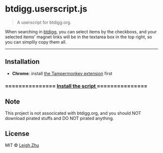 # btdigg.userscript.js

> A userscript for btdigg.org.

When searching in [btdigg](btdigg.org), you can select items by the checkboxs, and your selected items' magnet links will be in the textarea box in the top right, so you can simplily copy them all.

------

## Installation

* __Chrome__: install <a href="https://chrome.google.com/webstore/detail/dhdgffkkebhmkfjojejmpbldmpobfkfo">the Tampermonkey extension</a> first

<h3>
===============
<a href="https://github.com/lisposter/btdigg.userscript.js/raw/master/btdigg.userscript.js">
    Install the script
</a> 
===============
</h3>

## Note

This project is not associcated with btdigg.org, and you should NOT download pirated stuffs and DO NOT pirated anything.

## License

MIT © [Leigh Zhu](#)
